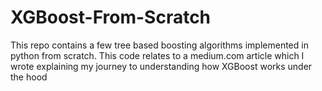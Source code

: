 # XGBoost-From-Scratch
This repo contains a few tree based boosting algorithms implemented in python from scratch. This code relates to a medium.com article which I wrote explaining my journey to understanding how XGBoost works under the hood
